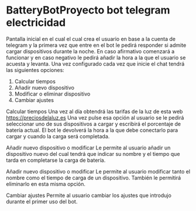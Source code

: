 # BatteryBotProyecto bot telegram electricidad
Pantalla inicial en el cual el cual crea el usuario en base a la cuenta de telegram y la primera vez que entre 
en el bot le pedirá responder si admite cargar dispositivos durante la noche. En caso afirmativo comenzará a funcionar 
y en caso negativo le pedirá añadir la hora a la que el usuario se acuesta y levanta.
Una vez configurado cada vez que inicie el chat tendrá las siguientes opciones:

1. Calcular tiempos 
2. Añadir nuevo dispositivo
3. Modificar o eliminar dispositivo
4. Cambiar ajustes

Calcular tiempos
Una vez al día obtendrá las tarifas de la luz de esta web https://preciosdelaluz.es
Una vez pulse esa opción al usuario se le pedirá seleccionar uno de sus dispositivos a cargar y escribirá el porcentaje de 
batería actual. El bot le devolverá la hora a la que debe conectarlo para cargar y cuando la carga será completada.

Añadir nuevo dispositivo o modificar
Le permite al usuario añadir un dispositivo nuevo del cual tendrá que indicar su nombre y el tiempo que tarda en completarse la carga de batería.

Añadir nuevo dispositivo o modificar
Le permite al usuario modificar tanto el nombre como el tiempo de carga de un dispositivo. 
También le permitirá eliminarlo en esta misma opción.

Cambiar ajustes
Permite al usuario cambiar los ajustes que introdujo durante el primer uso del bot.
